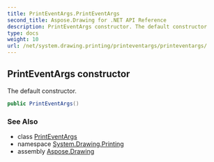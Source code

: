 ```yaml
---
title: PrintEventArgs.PrintEventArgs
second_title: Aspose.Drawing for .NET API Reference
description: PrintEventArgs constructor. The default constructor
type: docs
weight: 10
url: /net/system.drawing.printing/printeventargs/printeventargs/
---
```

## PrintEventArgs constructor

The default constructor.

```csharp
public PrintEventArgs()
```

### See Also

* class [PrintEventArgs](../)
* namespace [System.Drawing.Printing](../../printeventargs/)
* assembly [Aspose.Drawing](../../../)


